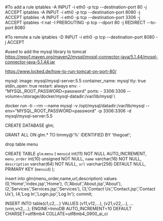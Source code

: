 
#To add a rule
iptables -A INPUT -i eth0 -p tcp --destination-port 80 -j ACCEPT
iptables -A INPUT -i eth0 -p tcp --destination-port 8080 -j ACCEPT
iptables -A INPUT -i eth0 -p tcp --destination-port 3306 -j ACCEPT
iptables -t nat -I PREROUTING -p tcp --dport 80 -j REDIRECT --to-port 8080

#To remote a rule
iptables -D INPUT -i eth0 -p tcp --destination-port 8080 -j ACCEPT

#used to add the mysql library to tomcat
https://repo1.maven.org/maven2/mysql/mysql-connector-java/5.1.44/mysql-connector-java-5.1.44.jar



https://www.locked.de/how-to-run-tomcat-on-port-80/

  mysql:
    image: mysql/mysql-server:5.5
    container_name: mysql
    tty: true
    stdin_open: true
    restart: always
	env:
	  - "MYSQL_ROOT_PASSWORD=password"
    ports:
      - 3306:3306
--volume=/storage/docker/mysql-datadir:/var/lib/mysql \

docker run -ti --rm --name mysql -v /opt/mysql/datadir:/var/lib/mysql --env="MYSQL_ROOT_PASSWORD=password" -p 3306:3306 -d mysql/mysql-server:5.5

CREATE DATABASE glm;

GRANT ALL ON glm.* TO timmy@'%' IDENTIFIED BY 'thegoat';

drop table menu

CREATE TABLE `glm`.`menu` (
  `menuid` int(11) NOT NULL AUTO_INCREMENT,
  `menu_order` int(10) unsigned NOT NULL,
  `name` varchar(16) NOT NULL,
  `description` varchar(64) NOT NULL,
  `url` varchar(256) DEFAULT NULL,
  PRIMARY KEY (`menuid`)
);

insert into glm(menu_order,name,url,description)
values
	(0,'Home','index.jsp','Home'),
	(1,'About','About.jsp','About'),
	(2,'Services','Services.jsp','Services'),
	(3,'Contact Us','Contact.jsp','Contact Us'),
	(4,'Log In','Login.jsp','Log In');
commit;


INSERT INTO table(c1,c2,...)
VALUES 
   (v11,v12,...),
   (v21,v22,...),
    ...
   (vnn,vn2,...);
ENGINE=InnoDB AUTO_INCREMENT=10 DEFAULT CHARSET=utf8mb4 COLLATE=utf8mb4_0900_ai_ci

